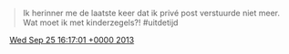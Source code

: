> Ik herinner me de laatste keer dat ik privé post verstuurde niet meer\. Wat moet ik met kinderzegels?\! \#uitdetijd

<img src="../../media/tweet.ico" width="12" /> [Wed Sep 25 16:17:01 +0000 2013](https://twitter.com/DromerDenker/status/382901564580843520)